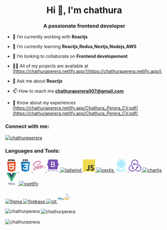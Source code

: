 <h1 align="center">Hi 👋, I'm chathura</h1>
<h3 align="center">A passionate frontend developer</h3>

- 🔭 I’m currently working with **Reactjs**

- 🌱 I’m currently learning **Reactjs,Redux,Nextjs,Nodejs,AWS**

- 👯 I’m looking to collaborate on **Frontend developement**

- 👨‍💻 All of my projects are available at [https://chathuraperera.netlify.app/](https://chathuraperera.netlify.app/)

- 💬 Ask me about **Reactjs**

- 📫 How to reach me **chathuraperera007@gmail.com**

- 📄 Know about my experiences [https://chathuraperera.netlify.app/Chathura_Perera_CV.pdf](https://chathuraperera.netlify.app/Chathura_Perera_CV.pdf)

<h3 align="left">Connect with me:</h3>
<p align="left">
<a href="https://linkedin.com/in/chathuraperera" target="blank"><img align="center" src="https://raw.githubusercontent.com/rahuldkjain/github-profile-readme-generator/master/src/images/icons/Social/linked-in-alt.svg" alt="chathuraperera" height="30" width="40" /></a>
</p>

<h3 align="left">Languages and Tools:</h3>
<p align="left"> 


<a href="https://www.w3.org/html/" target="_blank" rel="noreferrer"> <img src="https://raw.githubusercontent.com/devicons/devicon/master/icons/html5/html5-original-wordmark.svg" alt="html5" width="40" height="40"/> </a><a href="https://www.w3schools.com/css/" target="_blank" rel="noreferrer"> <img src="https://raw.githubusercontent.com/devicons/devicon/master/icons/css3/css3-original-wordmark.svg" alt="css3" width="40" height="40"/> </a><a href="https://sass-lang.com" target="_blank" rel="noreferrer"> <img src="https://raw.githubusercontent.com/devicons/devicon/master/icons/sass/sass-original.svg" alt="sass" width="40" height="40"/> </a> <a href="https://getbootstrap.com" target="_blank" rel="noreferrer"> <img src="https://raw.githubusercontent.com/devicons/devicon/master/icons/bootstrap/bootstrap-plain-wordmark.svg" alt="bootstrap" width="40" height="40"/> </a><a href="https://tailwindcss.com/" target="_blank" rel="noreferrer"> <img src="https://www.vectorlogo.zone/logos/tailwindcss/tailwindcss-icon.svg" alt="tailwind" width="40" height="40"/> </a><a href="https://developer.mozilla.org/en-US/docs/Web/JavaScript" target="_blank" rel="noreferrer"> <img src="https://raw.githubusercontent.com/devicons/devicon/master/icons/javascript/javascript-original.svg" alt="javascript" width="40" height="40"/> </a><a href="https://nextjs.org/" target="_blank" rel="noreferrer"> <img src="https://cdn.worldvectorlogo.com/logos/nextjs-2.svg" alt="nextjs" width="40" height="40"/> </a>
<a href="https://reactjs.org/" target="_blank" rel="noreferrer"> <img src="https://raw.githubusercontent.com/devicons/devicon/master/icons/react/react-original-wordmark.svg" alt="react" width="40" height="40"/> </a><a href="https://redux.js.org" target="_blank" rel="noreferrer"><img src="https://raw.githubusercontent.com/devicons/devicon/master/icons/redux/redux-original.svg" alt="redux" width="40" height="40"/> </a><a href="https://www.chartjs.org" target="_blank" rel="noreferrer"><img src="https://www.chartjs.org/media/logo-title.svg" alt="chartjs" width="40" height="40"/> </a> <a href="https://vuejs.org/" target="_blank" rel="noreferrer"><img src="https://raw.githubusercontent.com/devicons/devicon/master/icons/vuejs/vuejs-original-wordmark.svg" alt="vuejs" width="40" height="40"/></a><a href="https://vuetifyjs.com/en/" target="_blank" rel="noreferrer"> <img src="https://bestofjs.org/logos/vuetify.svg" alt="vuetify" width="40" height="40"/> </a> </p><a href="https://www.figma.com/" target="_blank" rel="noreferrer"> <img src="https://www.vectorlogo.zone/logos/figma/figma-icon.svg" alt="figma" width="40" height="40"/> </a> <a href="https://firebase.google.com/" target="_blank" rel="noreferrer"> <img src="https://www.vectorlogo.zone/logos/firebase/firebase-icon.svg" alt="firebase" width="40" height="40"/> </a> <a href="https://git-scm.com/" target="_blank" rel="noreferrer"> <img src="https://www.vectorlogo.zone/logos/git-scm/git-scm-icon.svg" alt="git" width="40" height="40"/> </a> <a href="https://www.mysql.com/" target="_blank" rel="noreferrer"> <img src="https://raw.githubusercontent.com/devicons/devicon/master/icons/mysql/mysql-original-wordmark.svg" alt="mysql" width="40" height="40"/> </a> 


<p><img align="left" src="https://github-readme-stats.vercel.app/api/top-langs?username=chathurperera&show_icons=true&locale=en&layout=compact" alt="chathurperera" /></p>

<p>&nbsp;<img align="center" src="https://github-readme-stats.vercel.app/api?username=chathurperera&show_icons=true&locale=en" alt="chathurperera" /></p>

<p><img align="center" src="https://github-readme-streak-stats.herokuapp.com/?user=chathurperera&" alt="chathurperera" /></p>
